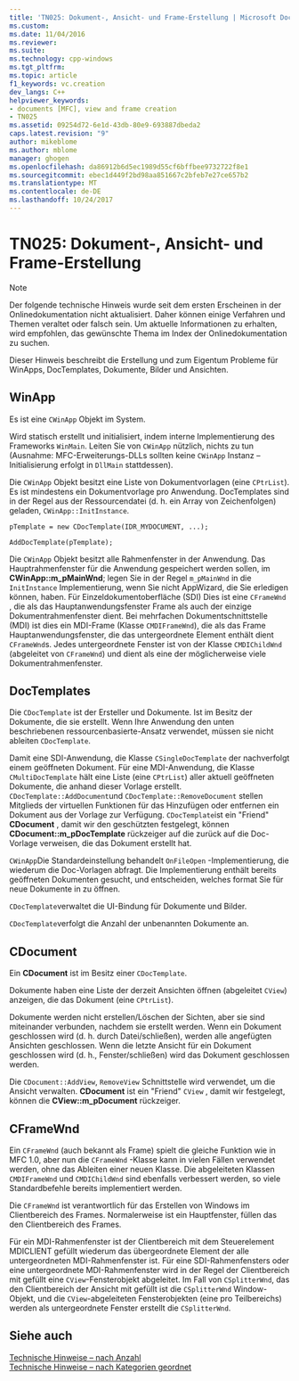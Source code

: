 ```yaml
---
title: 'TN025: Dokument-, Ansicht- und Frame-Erstellung | Microsoft Docs'
ms.custom: 
ms.date: 11/04/2016
ms.reviewer: 
ms.suite: 
ms.technology: cpp-windows
ms.tgt_pltfrm: 
ms.topic: article
f1_keywords: vc.creation
dev_langs: C++
helpviewer_keywords:
- documents [MFC], view and frame creation
- TN025
ms.assetid: 09254d72-6e1d-43db-80e9-693887dbeda2
caps.latest.revision: "9"
author: mikeblome
ms.author: mblome
manager: ghogen
ms.openlocfilehash: da86912b6d5ec1989d55cf6bffbee9732722f8e1
ms.sourcegitcommit: ebec1d449f2bd98aa851667c2bfeb7e27ce657b2
ms.translationtype: MT
ms.contentlocale: de-DE
ms.lasthandoff: 10/24/2017
---
```

# <a name="tn025-document-view-and-frame-creation"></a>TN025: Dokument-, Ansicht- und Frame-Erstellung
> [!NOTE]
>  Der folgende technische Hinweis wurde seit dem ersten Erscheinen in der Onlinedokumentation nicht aktualisiert. Daher können einige Verfahren und Themen veraltet oder falsch sein. Um aktuelle Informationen zu erhalten, wird empfohlen, das gewünschte Thema im Index der Onlinedokumentation zu suchen.  
  
 Dieser Hinweis beschreibt die Erstellung und zum Eigentum Probleme für WinApps, DocTemplates, Dokumente, Bilder und Ansichten.  
  
## <a name="winapp"></a>WinApp  
 Es ist eine `CWinApp` Objekt im System.  
  
 Wird statisch erstellt und initialisiert, indem interne Implementierung des Frameworks `WinMain`. Leiten Sie von `CWinApp` nützlich, nichts zu tun (Ausnahme: MFC-Erweiterungs-DLLs sollten keine `CWinApp` Instanz – Initialisierung erfolgt in `DllMain` stattdessen).  
  
 Die `CWinApp` Objekt besitzt eine Liste von Dokumentvorlagen (eine `CPtrList`). Es ist mindestens ein Dokumentvorlage pro Anwendung. DocTemplates sind in der Regel aus der Ressourcendatei (d. h. ein Array von Zeichenfolgen) geladen, `CWinApp::InitInstance`.  
  
```  
pTemplate = new CDocTemplate(IDR_MYDOCUMENT, ...);

AddDocTemplate(pTemplate);
```  
  
 Die `CWinApp` Objekt besitzt alle Rahmenfenster in der Anwendung. Das Hauptrahmenfenster für die Anwendung gespeichert werden sollen, im **CWinApp::m_pMainWnd**; legen Sie in der Regel `m_pMainWnd` in die `InitInstance` Implementierung, wenn Sie nicht AppWizard, die Sie erledigen können, haben. Für Einzeldokumentoberfläche (SDI) Dies ist eine `CFrameWnd` , die als das Hauptanwendungsfenster Frame als auch der einzige Dokumentrahmenfenster dient. Bei mehrfachen Dokumentschnittstelle (MDI) ist dies ein MDI-Frame (Klasse `CMDIFrameWnd`), die als das Frame Hauptanwendungsfenster, die das untergeordnete Element enthält dient `CFrameWnd`s. Jedes untergeordnete Fenster ist von der Klasse `CMDIChildWnd` (abgeleitet von `CFrameWnd`) und dient als eine der möglicherweise viele Dokumentrahmenfenster.  
  
## <a name="doctemplates"></a>DocTemplates  
 Die `CDocTemplate` ist der Ersteller und Dokumente. Ist im Besitz der Dokumente, die sie erstellt. Wenn Ihre Anwendung den unten beschriebenen ressourcenbasierte-Ansatz verwendet, müssen sie nicht ableiten `CDocTemplate`.  
  
 Damit eine SDI-Anwendung, die Klasse `CSingleDocTemplate` der nachverfolgt einem geöffneten Dokument. Für eine MDI-Anwendung, die Klasse `CMultiDocTemplate` hält eine Liste (eine `CPtrList`) aller aktuell geöffneten Dokumente, die anhand dieser Vorlage erstellt. `CDocTemplate::AddDocument`und `CDocTemplate::RemoveDocument` stellen Mitglieds der virtuellen Funktionen für das Hinzufügen oder entfernen ein Dokument aus der Vorlage zur Verfügung. `CDocTemplate`ist ein "Friend" **CDocument** , damit wir den geschützten festgelegt, können **CDocument::m_pDocTemplate** rückzeiger auf die zurück auf die Doc-Vorlage verweisen, die das Dokument erstellt hat.  
  
 `CWinApp`Die Standardeinstellung behandelt `OnFileOpen` -Implementierung, die wiederum die Doc-Vorlagen abfragt. Die Implementierung enthält bereits geöffneten Dokumenten gesucht, und entscheiden, welches format Sie für neue Dokumente in zu öffnen.  
  
 `CDocTemplate`verwaltet die UI-Bindung für Dokumente und Bilder.  
  
 `CDocTemplate`verfolgt die Anzahl der unbenannten Dokumente an.  
  
## <a name="cdocument"></a>CDocument  
 Ein **CDocument** ist im Besitz einer `CDocTemplate`.  
  
 Dokumente haben eine Liste der derzeit Ansichten öffnen (abgeleitet `CView`) anzeigen, die das Dokument (eine `CPtrList`).  
  
 Dokumente werden nicht erstellen/Löschen der Sichten, aber sie sind miteinander verbunden, nachdem sie erstellt werden. Wenn ein Dokument geschlossen wird (d. h. durch Datei/schließen), werden alle angefügten Ansichten geschlossen. Wenn die letzte Ansicht für ein Dokument geschlossen wird (d. h., Fenster/schließen) wird das Dokument geschlossen werden.  
  
 Die `CDocument::AddView`, `RemoveView` Schnittstelle wird verwendet, um die Ansicht verwalten. **CDocument** ist ein "Friend" `CView` , damit wir festgelegt, können die **CView::m_pDocument** rückzeiger.  
  
## <a name="cframewnd"></a>CFrameWnd  
 Ein `CFrameWnd` (auch bekannt als Frame) spielt die gleiche Funktion wie in MFC 1.0, aber nun die `CFrameWnd` -Klasse kann in vielen Fällen verwendet werden, ohne das Ableiten einer neuen Klasse. Die abgeleiteten Klassen `CMDIFrameWnd` und `CMDIChildWnd` sind ebenfalls verbessert werden, so viele Standardbefehle bereits implementiert werden.  
  
 Die `CFrameWnd` ist verantwortlich für das Erstellen von Windows im Clientbereich des Frames. Normalerweise ist ein Hauptfenster, füllen das den Clientbereich des Frames.  
  
 Für ein MDI-Rahmenfenster ist der Clientbereich mit dem Steuerelement MDICLIENT gefüllt wiederum das übergeordnete Element der alle untergeordneten MDI-Rahmenfenster ist. Für eine SDI-Rahmenfensters oder eine untergeordnete MDI-Rahmenfenster wird in der Regel der Clientbereich mit gefüllt eine `CView`-Fensterobjekt abgeleitet. Im Fall von `CSplitterWnd`, das den Clientbereich der Ansicht mit gefüllt ist die `CSplitterWnd` Window-Objekt, und die `CView`-abgeleiteten Fensterobjekten (eine pro Teilbereichs) werden als untergeordnete Fenster erstellt die `CSplitterWnd`.  
  
## <a name="see-also"></a>Siehe auch  
 [Technische Hinweise – nach Anzahl](../mfc/technical-notes-by-number.md)   
 [Technische Hinweise – nach Kategorien geordnet](../mfc/technical-notes-by-category.md)

